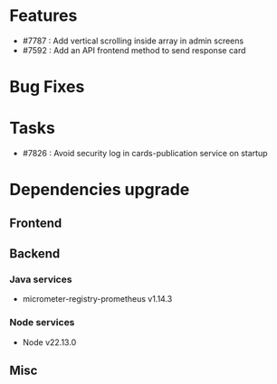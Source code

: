 
# Features

- #7787 : Add vertical scrolling inside array in admin screens
- #7592 : Add an API frontend method to send response card

# Bug Fixes

# Tasks

- #7826 : Avoid security log in cards-publication service on startup

# Dependencies upgrade

## Frontend
  
## Backend 

### Java services 

- micrometer-registry-prometheus v1.14.3

### Node services

- Node v22.13.0

## Misc 







